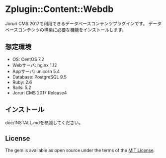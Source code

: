 # Zplugin::Content::Webdb

Joruri CMS 2017で利用できるデータベースコンテンツプラグインです。
データベースコンテンツの構築に必要な機能をインストールします。

## 想定環境

* OS: CentOS 7.2
* Webサーバ: nginx 1.12
* Appサーバ: unicorn 5.4
* Database: PostgreSQL 9.5
* Ruby: 2.6
* Rails: 5.2
* Joruri CMS 2017 Release4

## インストール

doc/INSTALL.mdを参照してください。

## License

The gem is available as open source under the terms of the [MIT License](http://opensource.org/licenses/MIT).
